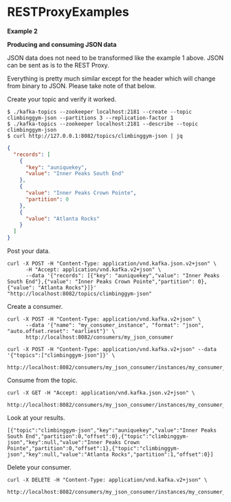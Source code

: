 # RESTProxyExamples

**Example 2**

**Producing and consuming JSON data**

JSON data does not need to be transformed like the example 1 above. JSON can be sent as is to the REST Proxy.

Everything is pretty much similar except for the header which will change from binary to JSON. Please take note of that below.

Create your topic and verify it worked.
```commandline
$ ./kafka-topics --zookeeper localhost:2181 --create --topic climbinggym-json --partitions 3 --replication-factor 1
$ ./kafka-topics --zookeeper localhost:2181 --describe --topic climbinggym-json
$ curl http://127.0.0.1:8082/topics/climbinggym-json | jq
```

```JSON
{
  "records": [
    {
      "key": "auniquekey",
      "value": "Inner Peaks South End"
    },
    {
      "value": "Inner Peaks Crown Pointe",
      "partition": 0
    },
    {
      "value": "Atlanta Rocks"
    }
  ]
}
```

Post your data.
```commandline
curl -X POST -H "Content-Type: application/vnd.kafka.json.v2+json" \
      -H "Accept: application/vnd.kafka.v2+json" \
      --data '{"records": [{"key": "auniquekey","value": "Inner Peaks South End"},{"value": "Inner Peaks Crown Pointe","partition": 0},{"value": "Atlanta Rocks"}]}' "http://localhost:8082/topics/climbinggym-json"
```
Create a consumer.
```commandline
curl -X POST -H "Content-Type: application/vnd.kafka.v2+json" \
      --data '{"name": "my_consumer_instance", "format": "json", "auto.offset.reset": "earliest"}' \
      http://localhost:8082/consumers/my_json_consumer

curl -X POST -H "Content-Type: application/vnd.kafka.v2+json" --data '{"topics":["climbinggym-json"]}' \
      http://localhost:8082/consumers/my_json_consumer/instances/my_consumer_instance/subscription
```
Consume from the topic.
```commandline
curl -X GET -H "Accept: application/vnd.kafka.json.v2+json" \
      http://localhost:8082/consumers/my_json_consumer/instances/my_consumer_instance/records
```
Look at your results.
```commandline
[{"topic":"climbinggym-json","key":"auniquekey","value":"Inner Peaks South End","partition":0,"offset":0},{"topic":"climbinggym-json","key":null,"value":"Inner Peaks Crown Pointe","partition":0,"offset":1},{"topic":"climbinggym-json","key":null,"value":"Atlanta Rocks","partition":1,"offset":0}]
```
Delete your consumer.
```commandline
curl -X DELETE -H "Content-Type: application/vnd.kafka.v2+json" \
      http://localhost:8082/consumers/my_json_consumer/instances/my_consumer_instance
```
